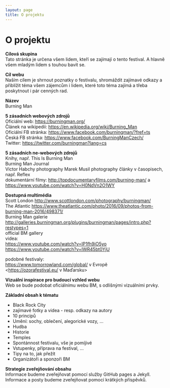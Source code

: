 ```yaml
---
layout: page
title: O projektu
---
```

<!-- toto je poznámka v HTML -->

**O projektu**
===========

**Cílová skupina**  
Tato stránka je určena všem lidem, kteří se zajímají o tento festival. A hlavně všem mladým lidem s touhou bavit se.   

**Cíl webu**   
Naším cílem je shrnout poznatky o festivalu, shromáždit zajímavé odkazy a přiblížit téma všem zájemcům i lidem, které toto téma zajímá a třeba poskytnout i pár cenných rad.  

**Název**    
Burning Man

**5 zásadních webových zdrojů**   
Oficiální web: <https://burningman.org/>    
Článek na wikipedii: <https://en.wikipedia.org/wiki/Burning_Man>  
Oficiální FB stránka: <https://www.facebook.com/burningman/?fref=ts>   
Česká FB stránka: <https://www.facebook.com/BurningManCzech/>  
Twitter: <https://twitter.com/burningman?lang=cs>  

**5 zásadních ne-webových zdrojů**  
Knihy, např. This Is Burning Man   
Burning Man Journal  
Victor Habchy photography 
Marek Musil photography <!-- <http://burningman.marekmusil.com/> --> 
články v časopisech, např. Reflex  
dokumentární filmy: <http://topdocumentaryfilms.com/burning-man/> a <https://www.youtube.com/watch?v=H0NdVn2O1WY>  

**Dostupná multimédia**  
Scott London <http://www.scottlondon.com/photography/burningman/>  
The Atlantic <https://www.theatlantic.com/photo/2016/09/photos-from-burning-man-2016/498371/>  
Burning Man galerie <http://galleries.burningman.org/plugins/burningman/pages/intro.php?restypes=1>    
official BM gallery  
videa:    
<https://www.youtube.com/watch?v=IP1fh9iO5yo>     
<https://www.youtube.com/watch?v=IWR45bt0YjU>     
  
podobné festivaly:  
<https://www.tomorrowland.com/global/> v Evropě      
<https://ozorafestival.eu/ v Maďarsku>      

**Vizuální inspirace pro budoucí vzhled webu**   
Web se bude podobat oficiálnímu webu BM, s odlišnými vizuálními prvky.  

**Základní obsah k tématu**    
* Black Rock City   <!--  Regardless of Burning Man Festival's temporary status it boasts a remarkable population, with over 47,366 dwellers in 2007, making it the third largest city in Nevada.  -->
* zajímavé fotky a videa - resp. odkazy na autory
* 10 principů  
* Umění: sochy, oblečení, alegorické vozy, ...
* Hudba  
* Historie  
* Temples <!-- <http://www.huffingtonpost.com/2014/04/24/burning-man-temples_n_5045128.html> --> 
* Spontánnost festivalu, vše je pomíjivé
* Vstupenky, příprava na festival, ...
* Tipy na to, jak přežít <!-- <https://medium.com/@michalpastier/slovaci-na-festivale-burning-man-bez-drog-3c213f16c4f3> -->  
* Organizátoři a sponzoři BM <!-- <http://siliconvillageburners.org/> --> 

**Strategie zveřejňování obsahu**  
Informace budeme zveřejňovat pomocí služby GitHub pages a Jekyll. Informace a posty budeme zveřejňovat pomocí krátkých příspěvků.   
